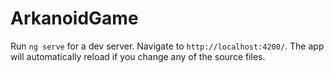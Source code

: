 # ArkanoidGame

Run `ng serve` for a dev server. Navigate to `http://localhost:4200/`. The app will automatically reload if you change any of the source files.

